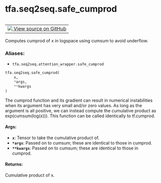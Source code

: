 <div itemscope itemtype="http://developers.google.com/ReferenceObject">
<meta itemprop="name" content="tfa.seq2seq.safe_cumprod" />
<meta itemprop="path" content="Stable" />
</div>

# tfa.seq2seq.safe_cumprod


<table class="tfo-notebook-buttons tfo-api" align="left">

<td>
  <a target="_blank" href="https://github.com/tensorflow/addons/tree/r0.6/tensorflow_addons/seq2seq/attention_wrapper.py#L810-L831">
    <img src="https://www.tensorflow.org/images/GitHub-Mark-32px.png" />
    View source on GitHub
  </a>
</td></table>



Computes cumprod of x in logspace using cumsum to avoid underflow.

### Aliases:

* `tfa.seq2seq.attention_wrapper.safe_cumprod`


``` python
tfa.seq2seq.safe_cumprod(
    x,
    *args,
    **kwargs
)
```



<!-- Placeholder for "Used in" -->

The cumprod function and its gradient can result in numerical instabilities
when its argument has very small and/or zero values.  As long as the
argument is all positive, we can instead compute the cumulative product as
exp(cumsum(log(x))).  This function can be called identically to
tf.cumprod.

#### Args:


* <b>`x`</b>: Tensor to take the cumulative product of.
* <b>`*args`</b>: Passed on to cumsum; these are identical to those in cumprod.
* <b>`**kwargs`</b>: Passed on to cumsum; these are identical to those in cumprod.

#### Returns:

Cumulative product of x.
